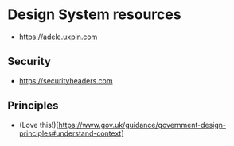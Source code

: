 # Design System resources

- https://adele.uxpin.com

## Security

- https://securityheaders.com

## Principles

- (Love this!)[https://www.gov.uk/guidance/government-design-principles#understand-context]

